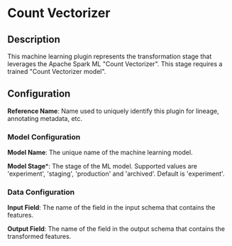 
# Count Vectorizer

## Description
This machine learning plugin represents the transformation stage that leverages the Apache Spark ML "Count Vectorizer".
This stage requires a trained "Count Vectorizer model".

## Configuration
**Reference Name**: Name used to uniquely identify this plugin for lineage, annotating metadata, etc.

### Model Configuration
**Model Name**: The unique name of the machine learning model.

**Model Stage***: The stage of the ML model. Supported values are 'experiment', 'staging', 'production'
and 'archived'. Default is 'experiment'.

### Data Configuration
**Input Field**: The name of the field in the input schema that contains the features.

**Output Field**: The name of the field in the output schema that contains the transformed features.
